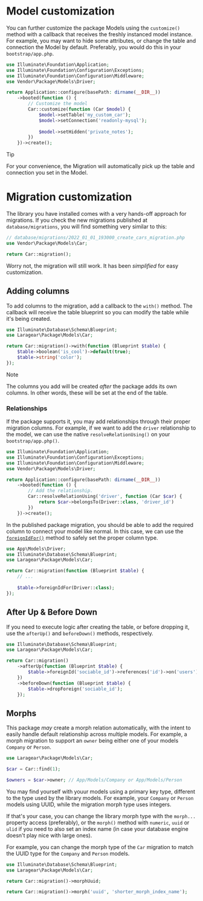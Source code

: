 # Model customization

You can further customize the package Models using the `customize()` method with a callback that receives the freshly instanced model instance. For example, you may want to hide some attributes, or change the table and connection the Model by default. Preferably, you would do this in your `bootstrap/app.php`.

```php
use Illuminate\Foundation\Application;
use Illuminate\Foundation\Configuration\Exceptions;
use Illuminate\Foundation\Configuration\Middleware;
use Vendor\Package\Models\Driver;

return Application::configure(basePath: dirname(__DIR__))
    ->booted(function () {
        // Customize the model
        Car::customize(function (Car $model) {
            $model->setTable('my_custom_car');
            $model->setConnection('readonly-mysql');
            
            $model->setHidden('private_notes');
        })
    })->create();
```

> [!TIP]
>
> For your convenience, the Migration will automatically pick up the table and connection you set in the Model.

# Migration customization

The library you have installed comes with a very hands-off approach for migrations. If you check the new migrations published at `database/migrations`, you will find something very similar to this:

```php
// database/migrations/2022_01_01_193000_create_cars_migration.php
use Vendor\Package\Models\Car;

return Car::migration();
```

Worry not, the migration will still work. It has been _simplified_ for easy customization.

## Adding columns

To add columns to the migration, add a callback to the `with()` method. The callback will receive the table blueprint so you can modify the table while it's being created.

```php
use Illuminate\Database\Schema\Blueprint;
use Laragear\Package\Models\Car;

return Car::migration()->with(function (Blueprint $table) {
    $table->boolean('is_cool')->default(true);
    $table->string('color');
});
```

> [!NOTE]
>
> The columns you add will be created _after_ the package adds its own columns. In other words, these will be set at the end of the table.

### Relationships

If the package supports it, you may add relationships through their proper migration columns. For example, if we want to add the `driver` relationship to the model, we can use the native `resolveRelationUsing()` on your `bootstrap/app.php()`.

```php
use Illuminate\Foundation\Application;
use Illuminate\Foundation\Configuration\Exceptions;
use Illuminate\Foundation\Configuration\Middleware;
use Vendor\Package\Models\Driver;

return Application::configure(basePath: dirname(__DIR__))
    ->booted(function () {
        // Add the relationship.
        Car::resolveRelationUsing('driver', function (Car $car) {
            return $car->belongsTo(Driver::class, 'driver_id')
        })
    })->create();
```

In the published package migration, you should be able to add the required column to connect your model like normal. In this case, we can use the [`foreignIdFor()`](https://laravel.com/docs/migrations#column-method-foreignIdFor) method to safely set the proper column type.

```php
use App\Models\Driver;
use Illuminate\Database\Schema\Blueprint;
use Laragear\Package\Models\Car;

return Car::migration(function (Blueprint $table) {
    // ...
    
    $table->foreignIdFor(Driver::class);
});
```

## After Up & Before Down

If you need to execute logic after creating the table, or before dropping it, use the `afterUp()` and `beforeDown()` methods, respectively.

```php
use Illuminate\Database\Schema\Blueprint;
use Laragear\Package\Models\Car;

return Car::migration()
    ->afterUp(function (Blueprint $table) {
        $table->foreignId('sociable_id')->references('id')->on('users');
    })
    ->beforeDown(function (Blueprint $table) {
        $table->dropForeign('sociable_id');
    });
```

## Morphs

This package _may_ create a morph relation automatically, with the intent to easily handle default relationship across multiple models. For example, a morph migration to support an `owner` being either one of your models `Company` or `Person`.

```php
use Laragear\Package\Models\Car;

$car = Car::find(1);

$owners = $car->owner; // App/Models/Company or App/Models/Person
```

You may find yourself with youur models using a primary key type, different to the type used by the library models. For example, your `Company` or `Person` models using UUID, while the migration morph type uses integers.

If that's your case, you can change the library morph type with the `morph...` property access (preferably), or the `morph()` method with `numeric`, `uuid` or `ulid` if you need to also set an index name (in case your database engine doesn't play nice with large ones).

For example, you can change the morph type of the `Car` migration to match the UUID type for the `Company` and `Person` models.

```php
use Illuminate\Database\Schema\Blueprint;
use Laragear\Package\Models\Car;

return Car::migration()->morphUuid;

return Car::migration()->morph('uuid', 'shorter_morph_index_name');
```
